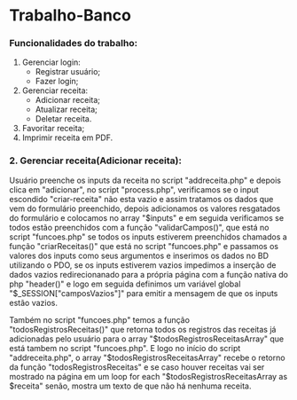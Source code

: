# Trabalho-Banco

### Funcionalidades do trabalho:

1. Gerenciar login:
   - Registrar usuário;
   - Fazer login;
1. Gerenciar receita:
   - Adicionar receita;
   - Atualizar receita;
   - Deletar receita.
1. Favoritar receita;
1. Imprimir receita em PDF.

### 2. Gerenciar receita(Adicionar receita):

Usuário preenche os inputs da receita no script "addreceita.php" e depois clica em "adicionar", no script "process.php", verificamos se o input escondido "criar-receita" não esta vazio e assim tratamos os dados que vem do formulário preenchido, depois adicionamos os valores resgatados do formulário e colocamos no array "$inputs" e em seguida verificamos se todos estão preenchidos com a função "validarCampos()", que está no script "funcoes.php" se todos os inputs estiverem preenchidos chamados a função "criarReceitas()" que está no script "funcoes.php" e passamos os valores dos inputs como seus argumentos e inserimos os dados no BD utilizando o PDO, se os inputs estiverem vazios impedimos a inserção de dados vazios redirecionanado para a própria página com a função nativa do php "header()" e logo em seguida definimos um variável global "$\_SESSION["camposVazios"]" para emitir a mensagem de que os inputs estão vazios.

Também no script "funcoes.php" temos a função "todosRegistrosReceitas()" que retorna todos os registros das receitas já adicionadas pelo usuário para o array "$todosRegistrosReceitasArray" que está tambem no script "funcoes.php". E logo no início do script "addreceita.php", o array "$todosRegistrosReceitasArray" recebe o retorno da função "todosRegistrosReceitas" e se caso houver receitas vai ser mostrado na página em um loop for each "$todosRegistrosReceitasArray as $receita" senão, mostra um texto de que não há nenhuma receita.
